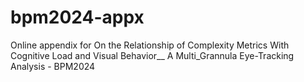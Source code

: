 # bpm2024-appx
Online appendix for On the Relationship of Complexity Metrics With Cognitive Load and Visual Behavior__ A Multi_Grannula Eye-Tracking Analysis - BPM2024
